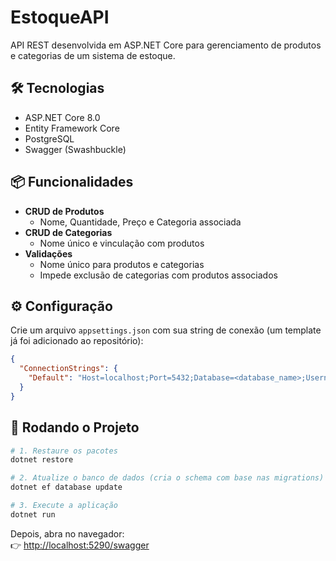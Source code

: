 # EstoqueAPI

API REST desenvolvida em ASP.NET Core para gerenciamento de produtos e categorias de um sistema de estoque.

## 🛠 Tecnologias

- ASP.NET Core 8.0  
- Entity Framework Core  
- PostgreSQL  
- Swagger (Swashbuckle)  

## 📦 Funcionalidades

- **CRUD de Produtos**  
  - Nome, Quantidade, Preço e Categoria associada  
- **CRUD de Categorias**  
  - Nome único e vinculação com produtos  
- **Validações**  
  - Nome único para produtos e categorias  
  - Impede exclusão de categorias com produtos associados  

## ⚙️ Configuração

Crie um arquivo `appsettings.json` com sua string de conexão (um template já foi adicionado ao repositório):

```json
{
  "ConnectionStrings": {
    "Default": "Host=localhost;Port=5432;Database=<database_name>;Username=<your_username>;Password=<your_password>"
  }
}
```

## 🚀 Rodando o Projeto

```bash
# 1. Restaure os pacotes
dotnet restore

# 2. Atualize o banco de dados (cria o schema com base nas migrations)
dotnet ef database update

# 3. Execute a aplicação
dotnet run
```

Depois, abra no navegador:  
👉 [http://localhost:5290/swagger](http://localhost:5290/swagger)
